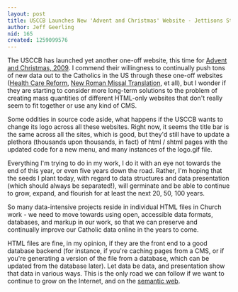 ```yaml
---
layout: post
title: USCCB Launches New 'Advent and Christmas' Website - Jettisons Strategy?
author: Jeff Geerling
nid: 165
created: 1259099576
---
```

<p>The USCCB has launched yet another one-off website, this time for <a href="http://www.usccb.org/advent/">Advent and Christmas, 2009</a>. I commend their willingness to continually push tons of new data out to the Catholics in the US through these one-off websites (<a href="http://www.usccb.org/healthcare/">Health Care Reform</a>, <a href="http://www.usccb.org/romanmissal/">New Roman Missal Translation</a>, et all), but I wonder if they are starting to consider more long-term solutions to the problem of creating mass quantities of different HTML-only websites that don't really seem to fit together or use any kind of CMS.</p>
<p>Some oddities in source code aside, what happens if the USCCB wants to change its logo across all these websites. Right now, it seems the title bar is the same across all the sites, which is good, but they'd still have to update a plethora (thousands upon thousands, in fact) of html / shtml pages with the updated code for a new menu, and many instances of the logo.gif file.</p>
<p>Everything I'm trying to do in my work, I do it with an eye not towards the end of this year, or even five years down the road. Rather, I'm hoping that the seeds I plant today, with regard to data structures and data presentation (which should always be separated!), will germinate and be able to continue to grow, expand, and flourish for at least the next 20, 50, 100 years.</p>
<p>So many data-intensive projects reside in individual HTML files in Church work - we need to move towards using open, accessible data formats, databases, and markup in our work, so that we can preserve and continually improve our Catholic data online in the years to come.</p>
<p>HTML files are fine, in my opinion, if they are the front end to a good database backend (for instance, if you're caching pages from a CMS, or if you're generating a version of the file from a database, which can be updated from the database later). Let data be data, and presentation show that data in various ways. This is the only road we can follow if we want to continue to grow on the Internet, and on the <a href="http://en.wikipedia.org/wiki/Semantic_Web">semantic web</a>.</p>
